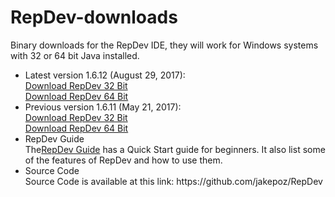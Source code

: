RepDev-downloads
================

Binary downloads for the RepDev IDE, they will work for Windows systems with 32 or 64 bit Java installed.
<ul>
<li>Latest version 1.6.12 (August 29, 2017):</li>
<a href="https://github.com/jakepoz/RepDev-downloads/raw/master/RepDev-1.6.12.zip">Download RepDev 32 Bit</a><BR>
<a href="https://github.com/jakepoz/RepDev-downloads/raw/master/RepDev-1.6.12_64Bit.zip">Download RepDev 64 Bit</a>


<li>Previous version 1.6.11 (May 21, 2017):</li>
<a href="https://github.com/jakepoz/RepDev-downloads/raw/master/RepDev-1.6.11.zip">Download RepDev 32 Bit</a><BR>
<a href="https://github.com/jakepoz/RepDev-downloads/raw/master/RepDev-1.6.11_64Bit.zip">Download RepDev 64 Bit</a>


<li>RepDev Guide</li>
The<a href="https://github.com/jakepoz/RepDev-downloads/raw/master/RepDev_Guide.pdf">RepDev Guide</a> has a Quick Start guide for beginners.  It also list some of the features of RepDev and how to use them.

<li>Source Code</li>
Source Code is available at this link:
https://github.com/jakepoz/RepDev
</ul>
